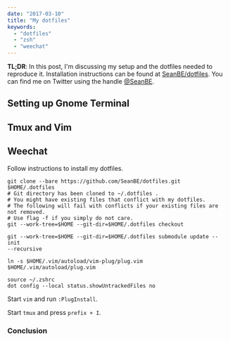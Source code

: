 ```yaml
---
date: "2017-03-10"
title: "My dotfiles"
keywords:
  - "dotfiles"
  - "zsh"
  - "weechat"
---
```


**TL;DR**: In this post, I'm discussing my setup and the dotfiles needed to
reproduce it. Installation instructions can be found at
[SeanBE/dotfiles](https://github.com/SeanBE/dotfiles). You can find me on
Twitter using the handle [@SeanBE](https://twitter.com/seanBE).

## **Setting up Gnome Terminal**


## **Tmux and Vim**
## **Weechat**




Follow instructions to install my dotfiles. 
```
git clone --bare https://github.com/SeanBE/dotfiles.git $HOME/.dotfiles
# Git directory has been cloned to ~/.dotfiles .
# You might have existing files that conflict with my dotfiles.
# The following will fail with conflicts if your existing files are not removed.
# Use flag -f if you simply do not care.
git --work-tree=$HOME --git-dir=$HOME/.dotfiles checkout

git --work-tree=$HOME --git-dir=$HOME/.dotfiles submodule update --init
--recursive

ln -s $HOME/.vim/autoload/vim-plug/plug.vim $HOME/.vim/autoload/plug.vim

source ~/.zshrc
dot config --local status.showUntrackedFiles no
```

Start ```vim``` and run ```:PlugInstall```.

Start ```tmux``` and press ```prefix + I```. 


### Conclusion
